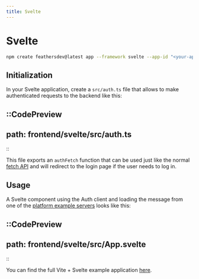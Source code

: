 ```yaml
---
title: Svelte
---
```


# Svelte

```sh
npm create feathersdev@latest app --framework svelte --app-id "<your-app-id>"
```

## Initialization

In your Svelte application, create a `src/auth.ts` file that allows to make authenticated requests to the backend like this:

::CodePreview
---
path: frontend/svelte/src/auth.ts
---
::

This file exports an `authFetch` function that can be used just like the normal [fetch API](https://developer.mozilla.org/en-US/docs/Web/API/Fetch_API/Using_Fetch) and will redirect to the login page if the user needs to log in.

## Usage

A Svelte component using the Auth client and loading the message from one of the [platform example servers](../platforms/index.md) looks like this:

::CodePreview
---
path: frontend/svelte/src/App.svelte
---
::

You can find the full Vite + Svelte example application [here](https://github.com/feathersdev/examples/tree/main/client/svelte).
